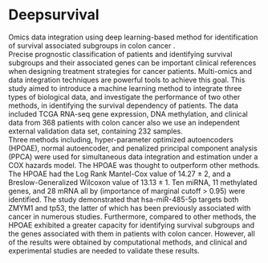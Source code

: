 # Deepsurvival
Omics data integration using deep learning-based method for identification of survival associated subgroups in colon cancer . </br>
Precise prognostic classification of patients and identifying survival subgroups and their associated genes can be important clinical references when designing treatment strategies for cancer patients. Multi-omics and data integration techniques are powerful tools to achieve this goal. This study aimed to introduce a machine learning method to integrate three types of biological data, and investigate the performance of two other methods, in identifying the survival dependency of patients. The data included TCGA RNA-seq gene expression, DNA methylation, and clinical data from 368 patients with colon cancer also we use an independent external validation data set, containing 232 samples.</br> Three methods including, hyper-parameter optimized autoencoders (HPOAE), normal autoencoder, and penalized principal component analysis (PPCA) were used for simultaneous data integration and estimation under a COX hazards model. The HPOAE was thought to outperform other methods. The HPOAE had the Log Rank Mantel-Cox value of 14.27 ± 2, and a Breslow-Generalized Wilcoxon value of 13.13 ± 1. Ten miRNA, 11 methylated genes, and 28 mRNA all by (importance of marginal cutoff > 0.95) were identified. The study demonstrated that hsa-miR-485-5p targets both ZMYM1 and tp53, the latter of which has been previously associated with cancer in numerous studies. Furthermore, compared to other methods, the HPOAE exhibited a greater capacity for identifying survival subgroups and the genes associated with them in patients with colon cancer. However, all of the results were obtained by computational methods, and clinical and experimental studies are needed to validate these results.</br>
